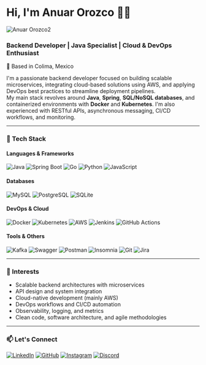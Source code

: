 # Hi, I'm Anuar Orozco 👨‍💻

![Anuar Orozco2](https://github.com/user-attachments/assets/d41d52ec-efc9-4c00-9e97-23bcd8417565)


### Backend Developer | Java Specialist | Cloud & DevOps Enthusiast  
📍 Based in Colima, Mexico

I'm a passionate backend developer focused on building scalable microservices, integrating cloud-based solutions using AWS, and applying DevOps best practices to streamline deployment pipelines.  
My main stack revolves around **Java**, **Spring**, **SQL/NoSQL databases**, and containerized environments with **Docker** and **Kubernetes**. I'm also experienced with RESTful APIs, asynchronous messaging, CI/CD workflows, and monitoring.

---

### 🧰 Tech Stack

#### Languages & Frameworks
![Java](https://img.shields.io/badge/Java-ED8B00?style=plastic&logo=openjdk&logoColor=white)
![Spring Boot](https://img.shields.io/badge/Spring_Boot-6DB33F?style=plastic&logo=springboot&logoColor=white)
![Go](https://img.shields.io/badge/Go-00ADD8?style=plastic&logo=go&logoColor=white)
![Python](https://img.shields.io/badge/Python-3776AB?style=plastic&logo=python&logoColor=white)
![JavaScript](https://img.shields.io/badge/JavaScript-F7DF1E?style=plastic&logo=javascript&logoColor=black)

#### Databases
![MySQL](https://img.shields.io/badge/MySQL-4479A1?style=plastic&logo=mysql&logoColor=white)
![PostgreSQL](https://img.shields.io/badge/PostgreSQL-316192?style=plastic&logo=postgresql&logoColor=white)
![SQLite](https://img.shields.io/badge/SQLite-003B57?style=plastic&logo=sqlite&logoColor=white)

#### DevOps & Cloud
![Docker](https://img.shields.io/badge/Docker-2496ED?style=plastic&logo=docker&logoColor=white)
![Kubernetes](https://img.shields.io/badge/Kubernetes-326CE5?style=plastic&logo=kubernetes&logoColor=white)
![AWS](https://img.shields.io/badge/AWS-FF9900?style=plastic&logo=amazonaws&logoColor=white)
![Jenkins](https://img.shields.io/badge/Jenkins-D24939?style=plastic&logo=jenkins&logoColor=white)
![GitHub Actions](https://img.shields.io/badge/GitHub_Actions-2088FF?style=plastic&logo=githubactions&logoColor=white)

#### Tools & Others
![Kafka](https://img.shields.io/badge/Kafka-231F20?style=plastic&logo=apachekafka&logoColor=white)
![Swagger](https://img.shields.io/badge/Swagger-85EA2D?style=plastic&logo=swagger&logoColor=black)
![Postman](https://img.shields.io/badge/Postman-FF6C37?style=plastic&logo=postman&logoColor=white)
![Insomnia](https://img.shields.io/badge/Insomnia-4000BF?style=plastic&logo=insomnia&logoColor=white)
![Git](https://img.shields.io/badge/Git-F05032?style=plastic&logo=git&logoColor=white)
![Jira](https://img.shields.io/badge/Jira-0052CC?style=plastic&logo=jira&logoColor=white)

---

### 🔎 Interests

- Scalable backend architectures with microservices
- API design and system integration
- Cloud-native development (mainly AWS)
- DevOps workflows and CI/CD automation
- Observability, logging, and metrics
- Clean code, software architecture, and agile methodologies

---

### 📫 Let's Connect

[![LinkedIn](https://img.shields.io/badge/LinkedIn-0A66C2?style=plastic&logo=linkedin&logoColor=white)]([https://www.linkedin.com/in/anuar-orozco-214469255](https://www.linkedin.com/in/anuar-orozco/))
[![GitHub](https://img.shields.io/badge/GitHub-181717?style=plastic&logo=github&logoColor=white)](https://github.com/AnuarOrozco)
[![Instagram](https://img.shields.io/badge/Instagram-E4405F?style=plastic&logo=instagram&logoColor=white)](https://www.instagram.com/im_aozzo)
[![Discord](https://img.shields.io/badge/Discord-5865F2?style=plastic&logo=discord&logoColor=white)](https://discord.com/users/thenewgash)
